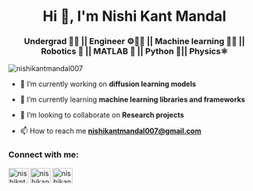 <h1 align="center">Hi 👋, I'm Nishi Kant Mandal</h1>
<h3 align="center">Undergrad 🧑‍🎓 || Engineer ⚙️👨‍🔧 || Machine learning 🧑‍💻 || Robotics 🤖 || MATLAB 🧮 || Python 🐍|| Physics⚛️</h3>

<p align="left"> <img src="https://komarev.com/ghpvc/?username=nishikantmandal007&label=Profile%20views&color=0e75b6&style=flat" alt="nishikantmandal007" /> </p>

- 🔭 I’m currently working on **diffusion learning models**

- 🌱 I’m currently learning **machine learning libraries and frameworks**

- 👯 I’m looking to collaborate on **Research projects**

- 📫 How to reach me **nishikantmandal007@gmail.com**

<h3 align="left">Connect with me:</h3>
<p align="left">
<a href="https://twitter.com/nishikntmndl007" target="blank"><img align="center" src="https://raw.githubusercontent.com/rahuldkjain/github-profile-readme-generator/master/src/images/icons/Social/twitter.svg" alt="nishikntmndl007" height="30" width="40" /></a>
<a href="https://linkedin.com/in/nishikantmandal007" target="blank"><img align="center" src="https://raw.githubusercontent.com/rahuldkjain/github-profile-readme-generator/master/src/images/icons/Social/linked-in-alt.svg" alt="nishikantmandal007" height="30" width="40" /></a>
<a href="https://instagram.com/nishikantmandal007" target="blank"><img align="center" src="https://raw.githubusercontent.com/rahuldkjain/github-profile-readme-generator/master/src/images/icons/Social/instagram.svg" alt="nishikantmandal007" height="30" width="40" /></a>
</p>


